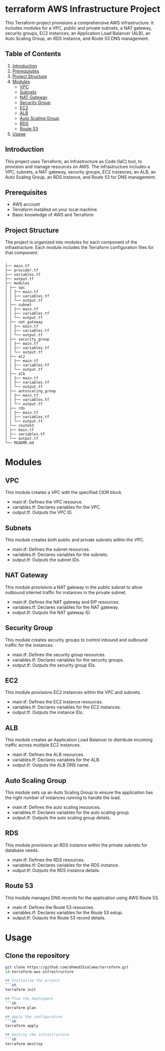 # terraform AWS Infrastructure Project

This Terraform project provisions a comprehensive AWS infrastructure. It includes modules for a VPC, public and private subnets, a NAT gateway, security groups, EC2 instances, an Application Load Balancer (ALB), an Auto Scaling Group, an RDS instance, and Route 53 DNS management.

## Table of Contents
1. [Introduction](#introduction)
2. [Prerequisites](#prerequisites)
3. [Project Structure](#project-structure)
4. [Modules](#modules)
    - [VPC](#vpc)
    - [Subnets](#subnets)
    - [NAT Gateway](#nat-gateway)
    - [Security Group](#security-group)
    - [EC2](#ec2)
    - [ALB](#alb)
    - [Auto Scaling Group](#auto-scaling-group)
    - [RDS](#rds)
    - [Route 53](#route-53)
5. [Usage](#usage)

## Introduction

This project uses Terraform, an Infrastructure as Code (IaC) tool, to provision and manage resources on AWS. The infrastructure includes a VPC, subnets, a NAT gateway, security groups, EC2 instances, an ALB, an Auto Scaling Group, an RDS instance, and Route 53 for DNS management.

## Prerequisites

- AWS account
- Terraform installed on your local machine
- Basic knowledge of AWS and Terraform

## Project Structure

The project is organized into modules for each component of the infrastructure. Each module includes the Terraform configuration files for that component.

```
.
├── main.tf
├── provider.tf
├── variables.tf
├── output.tf
├── modules
│ ├── vpc
│ │ ├── main.tf
│ │ ├── variables.tf
│ │ └── output.tf
│ ├── subnet
│ │ ├── main.tf
│ │ ├── variables.tf
│ │ └── output.tf
│ ├── nat_gateway
│ │ ├── main.tf
│ │ ├── variables.tf
│ │ └── output.tf
│ ├── security_group
│ │ ├── main.tf
│ │ ├── variables.tf
│ │ └── output.tf
│ ├── ec2
│ │ ├── main.tf
│ │ ├── variables.tf
│ │ └── output.tf
│ ├── alb
│ │ ├── main.tf
│ │ ├── variables.tf
│ │ └── output.tf
│ ├── autoscaling_group
│ │ ├── main.tf
│ │ ├── variables.tf
│ │ └── output.tf
│ ├── rds
│ │ ├── main.tf
│ │ ├── variables.tf
│ │ └── output.tf
│ └── route53
│ ├── main.tf
│ ├── variables.tf
│ └── output.tf
└── README.md
```

# Modules

## VPC

This module creates a VPC with the specified CIDR block.

- main.tf: Defines the VPC resource.
- variables.tf: Declares variables for the VPC.
- output.tf: Outputs the VPC ID.

## Subnets

This module creates both public and private subnets within the VPC.

- main.tf: Defines the subnet resources.
- variables.tf: Declares variables for the subnets.
- output.tf: Outputs the subnet IDs.

## NAT Gateway

This module provisions a NAT gateway in the public subnet to allow outbound internet traffic for instances in the private subnet.

- main.tf: Defines the NAT gateway and EIP resources.
- variables.tf: Declares variables for the NAT gateway.
- output.tf: Outputs the NAT gateway ID.

## Security Group

This module creates security groups to control inbound and outbound traffic for the instances.

- main.tf: Defines the security group resources.
- variables.tf: Declares variables for the security groups.
- output.tf: Outputs the security group IDs.

## EC2

This module provisions EC2 instances within the VPC and subnets.

- main.tf: Defines the EC2 instance resources.
- variables.tf: Declares variables for the EC2 instances.
- output.tf: Outputs the instance IDs.

## ALB

This module creates an Application Load Balancer to distribute incoming traffic across multiple EC2 instances.

- main.tf: Defines the ALB resources.
- variables.tf: Declares variables for the ALB.
- output.tf: Outputs the ALB DNS name.

## Auto Scaling Group

This module sets up an Auto Scaling Group to ensure the application has the right number of instances running to handle the load.

- main.tf: Defines the auto scaling resources.
- variables.tf: Declares variables for the auto scaling group.
- output.tf: Outputs the auto scaling group details.

## RDS

This module provisions an RDS instance within the private subnets for database needs.

- main.tf: Defines the RDS resources.
- variables.tf: Declares variables for the RDS instance.
- output.tf: Outputs the RDS instance details.

## Route 53

This module manages DNS records for the application using AWS Route 53.

- main.tf: Defines the Route 53 resources.
- variables.tf: Declares variables for the Route 53 setup.
- output.tf: Outputs the Route 53 record details.

# Usage

## Clone the repository

```sh
git clone https://github.com/ahmed32salama/terraform.git
cd terraform-aws-infrastructure

## Initialize the project
```sh
terraform init

## Plan the deployment
```sh
terraform plan

## Apply the configuration
```sh
terraform apply

## Destroy the infrastructure
```sh
terraform destroy

